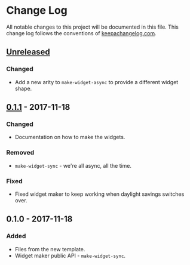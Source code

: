 # Change Log
All notable changes to this project will be documented in this file. This change log follows the conventions of [keepachangelog.com](http://keepachangelog.com/).

## [Unreleased]
### Changed
- Add a new arity to `make-widget-async` to provide a different widget shape.

## [0.1.1] - 2017-11-18
### Changed
- Documentation on how to make the widgets.

### Removed
- `make-widget-sync` - we're all async, all the time.

### Fixed
- Fixed widget maker to keep working when daylight savings switches over.

## 0.1.0 - 2017-11-18
### Added
- Files from the new template.
- Widget maker public API - `make-widget-sync`.

[Unreleased]: https://github.com/your-name/interpreter/compare/0.1.1...HEAD
[0.1.1]: https://github.com/your-name/interpreter/compare/0.1.0...0.1.1
